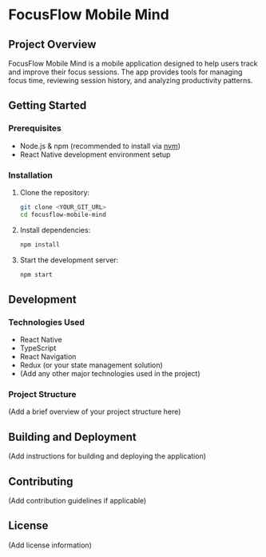 # FocusFlow Mobile Mind

## Project Overview

FocusFlow Mobile Mind is a mobile application designed to help users track and improve their focus sessions. The app provides tools for managing focus time, reviewing session history, and analyzing productivity patterns.

## Getting Started

### Prerequisites

- Node.js & npm (recommended to install via [nvm](https://github.com/nvm-sh/nvm#installing-and-updating))
- React Native development environment setup

### Installation

1. Clone the repository:
   ```sh
   git clone <YOUR_GIT_URL>
   cd focusflow-mobile-mind
   ```

2. Install dependencies:
   ```sh
   npm install
   ```

3. Start the development server:
   ```sh
   npm start
   ```

## Development

### Technologies Used

- React Native
- TypeScript
- React Navigation
- Redux (or your state management solution)
- (Add any other major technologies used in the project)

### Project Structure

(Add a brief overview of your project structure here)

## Building and Deployment

(Add instructions for building and deploying the application)

## Contributing

(Add contribution guidelines if applicable)

## License

(Add license information)

